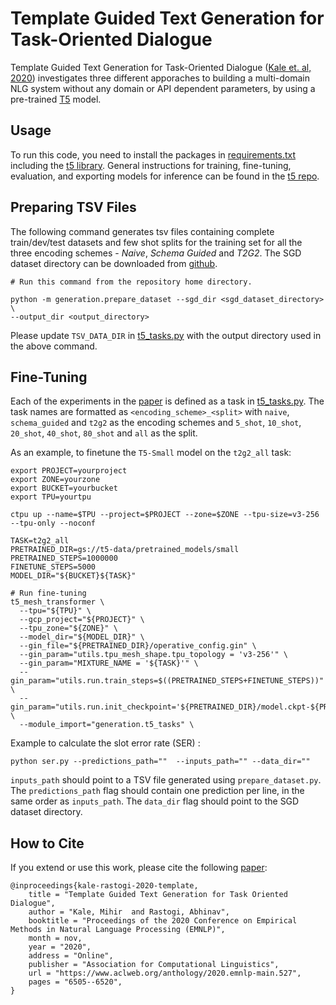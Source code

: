# Template Guided Text Generation for Task-Oriented Dialogue

Template Guided Text Generation for Task-Oriented Dialogue ([Kale et. al, 2020](paper)) investigates three different apporaches to building a multi-domain NLG system
without any domain or API dependent parameters, by using a pre-trained
[T5](https://github.com/google-research/text-to-text-transfer-transformer)
model.

## Usage

To run this code, you need to install the packages in
[requirements.txt](requirements.txt) including the
[t5 library](https://pypi.org/project/t5/). General instructions for training,
fine-tuning, evaluation, and exporting models for inference can be found in the
[t5 repo](https://github.com/google-research/text-to-text-transfer-transformer).


## Preparing TSV Files

The following command generates tsv files containing complete train/dev/test
datasets and few shot splits for the training set for all the three encoding
schemes - *Naive*, *Schema Guided* and *T2G2*. The SGD dataset directory can be
downloaded from
[github](https://github.com/google-research-datasets/dstc8-schema-guided-dialogue).

```
# Run this command from the repository home directory.

python -m generation.prepare_dataset --sgd_dir <sgd_dataset_directory> \
--output_dir <output_directory>
```

Please update `TSV_DATA_DIR` in [t5\_tasks.py](t5_tasks.py) with the output
directory used in the above command.

## Fine-Tuning

Each of the experiments in the [paper][paper] is defined as a task in
[t5\_tasks.py](t5_tasks.py). The task names are formatted as
`<encoding_scheme>_<split>` with `naive`, `schema_guided` and `t2g2` as the
encoding schemes and `5_shot`, `10_shot`, `20_shot`, `40_shot`, `80_shot` and
`all` as the split.

As an example, to finetune the `T5-Small` model on the `t2g2_all` task:

```
export PROJECT=yourproject
export ZONE=yourzone
export BUCKET=yourbucket
export TPU=yourtpu

ctpu up --name=$TPU --project=$PROJECT --zone=$ZONE --tpu-size=v3-256 --tpu-only --noconf

TASK=t2g2_all
PRETRAINED_DIR=gs://t5-data/pretrained_models/small
PRETRAINED_STEPS=1000000
FINETUNE_STEPS=5000
MODEL_DIR="${BUCKET}${TASK}"

# Run fine-tuning
t5_mesh_transformer \
  --tpu="${TPU}" \
  --gcp_project="${PROJECT}" \
  --tpu_zone="${ZONE}" \
  --model_dir="${MODEL_DIR}" \
  --gin_file="${PRETRAINED_DIR}/operative_config.gin" \
  --gin_param="utils.tpu_mesh_shape.tpu_topology = 'v3-256'" \
  --gin_param="MIXTURE_NAME = '${TASK}'" \
  --gin_param="utils.run.train_steps=$((PRETRAINED_STEPS+FINETUNE_STEPS))" \
  --gin_param="utils.run.init_checkpoint='${PRETRAINED_DIR}/model.ckpt-${PRETRAINED_STEPS}'" \
  --module_import="generation.t5_tasks" \
```

Example to calculate the slot error rate (SER) :

```
python ser.py --predictions_path=""  --inputs_path="" --data_dir=""
```

```inputs_path``` should point to a TSV file generated using ```prepare_dataset.py```. The ```predictions_path``` flag should contain one prediction per line, in the same order as ```inputs_path```.  The ```data_dir``` flag should point to the SGD dataset directory.

## How to Cite

If you extend or use this work, please cite the following [paper][paper]:

```
@inproceedings{kale-rastogi-2020-template,
    title = "Template Guided Text Generation for Task Oriented Dialogue",
    author = "Kale, Mihir  and Rastogi, Abhinav",
    booktitle = "Proceedings of the 2020 Conference on Empirical Methods in Natural Language Processing (EMNLP)",
    month = nov,
    year = "2020",
    address = "Online",
    publisher = "Association for Computational Linguistics",
    url = "https://www.aclweb.org/anthology/2020.emnlp-main.527",
    pages = "6505--6520",
}
```
[paper]: https://arxiv.org/abs/2004.15006
